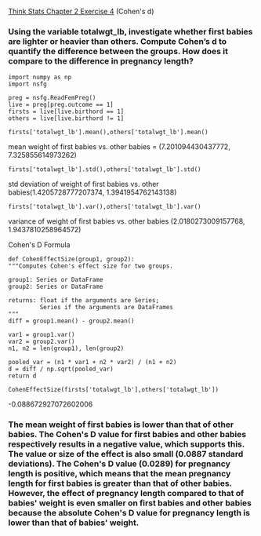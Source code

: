 [Think Stats Chapter 2 Exercise 4](http://greenteapress.com/thinkstats2/html/thinkstats2003.html#toc24) (Cohen's d)

### Using the variable totalwgt_lb, investigate whether first babies are lighter or heavier than others. Compute Cohen’s d to quantify the difference between the groups. How does it compare to the difference in pregnancy length?

    import numpy as np
    import nsfg

    preg = nsfg.ReadFemPreg()
    live = preg[preg.outcome == 1]
    firsts = live[live.birthord == 1]
    others = live[live.birthord != 1]
    
    firsts['totalwgt_lb'].mean(),others['totalwgt_lb'].mean()
mean weight of first babies vs. other babies = (7.201094430437772, 7.325855614973262)

    firsts['totalwgt_lb'].std(),others['totalwgt_lb'].std()
std deviation of weight of first babies vs. other babies(1.4205728777207374, 1.3941954762143138)

    firsts['totalwgt_lb'].var(),others['totalwgt_lb'].var()
variance of weight of first babies vs. other babies (2.0180273009157768, 1.9437810258964572)

Cohen's D Formula

    def CohenEffectSize(group1, group2):
    """Computes Cohen's effect size for two groups.

    group1: Series or DataFrame
    group2: Series or DataFrame

    returns: float if the arguments are Series;
             Series if the arguments are DataFrames
    """
    diff = group1.mean() - group2.mean()

    var1 = group1.var()
    var2 = group2.var()
    n1, n2 = len(group1), len(group2)

    pooled_var = (n1 * var1 + n2 * var2) / (n1 + n2)
    d = diff / np.sqrt(pooled_var)
    return d

    CohenEffectSize(firsts['totalwgt_lb'],others['totalwgt_lb'])
-0.088672927072602006

### The mean weight of first babies is lower than that of other babies. The Cohen's D value for first babies and other babies respectively results in a negative value, which supports this. The value or size of the effect is also small (0.0887 standard deviations). The Cohen's D value (0.0289) for pregnancy length is positive, which means that the mean pregnancy length for first babies is greater than that of other babies. However, the effect of pregnancy length compared to that of babies' weight is even smaller on first babies and other babies because the absolute Cohen's D value for pregnancy length is lower than that of babies' weight.

